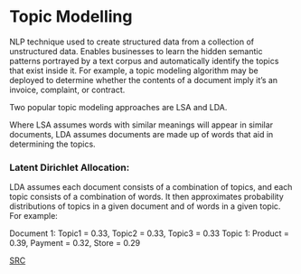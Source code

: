 # Topic Modelling
NLP technique used to create structured data from a collection of unstructured data. Enables businesses to learn the hidden semantic patterns portrayed by a text corpus and automatically identify the topics that exist inside it.
For example, a topic modeling algorithm may be deployed to determine whether the contents of a document imply it’s an invoice, complaint, or contract.

Two popular topic modeling approaches are LSA and LDA. 

Where LSA assumes words with similar meanings will appear in similar documents, LDA assumes documents are made up of words that aid in determining the topics.

### Latent Dirichlet Allocation:

LDA assumes each document consists of a combination of topics, and each topic consists of a combination of words. It then approximates probability distributions of topics in a given document and of words in a given topic. For example:

Document 1: Topic1 = 0.33, Topic2 = 0.33, Topic3 = 0.33
Topic 1: Product = 0.39, Payment = 0.32, Store = 0.29

[SRC](https://nicharuc.github.io/topic_modeling/)

